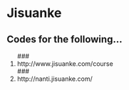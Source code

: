 # Jisuanke
## Codes for the following...

<ol>
### <li>http://www.jisuanke.com/course</li>
### <li>http://nanti.jisuanke.com/</li>
</ol>